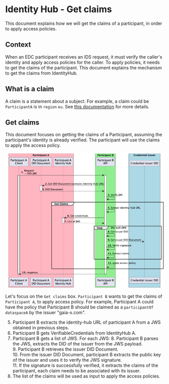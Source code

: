 # Identity Hub - Get claims

This document explains how we will get the claims of a participant, in order to apply access policies.

## Context

When an EDC participant receives an IDS request, it must verify the caller's identity and apply access policies for the caller.
To apply policies, it needs to get the claims of the participant.
This document explains the mechanism to get the claims from IdentityHub.

## What is a claim

A claim is a statement about a subject. For example, a claim could be `ParticipantA` is in `region` `eu`. 
See [this documentation](https://www.w3.org/TR/vc-data-model/#claims) for more details.

## Get claims

This document focuses on getting the claims of a Participant, assuming the participant's identity is already verified.
The participant will use the claims to apply the access policy.

![Apply policy flow](apply-policies-flow.png)

Let's focus on the `Get claims` box.
`Participant B` wants to get the claims of `Participant A`, to apply access policy.
For example, Participant A could have the policy that Participant B should be claimed as a `participantOf`
`dataspaceA` by the issuer "gaia-x.com".

5. Participant B extracts the identity-hub URL of participant A from a JWS obtained in previous steps.
6. Participant B gets VerifiableCredentials from IdentityHub A.
7. Participant B gets a list of JWS.
For each JWS:
   8. Participant B parses the JWS, extracts the DID of the issuer from the JWS payload.  
   9. Participant B retrieves the issuer DID Document.  
   10. From the issuer DID Document, participant B extracts the public key of the issuer and uses it to verify the JWS signature.  
   11. If the signature is successfully verified, it extracts the claims of the participant, each claim needs to be associated with its issuer.  
12. The list of the claims will be used as input to apply the access policies.
